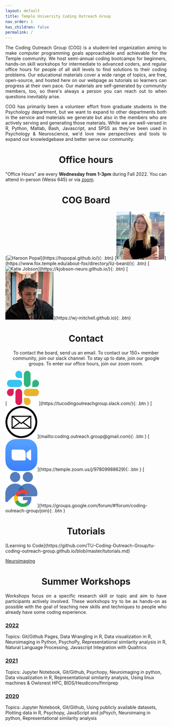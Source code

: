 ```yaml
---
layout: default
title: Temple University Coding Outreach Group
nav_order: 1
has_children: false
permalink: /
---
```

<p style="text-align: justify;">The Coding Outreach Group (COG) is a student-led organization aiming to make computer programming goals approachable and achievable for the Temple community. We host semi-annual coding bootcamps for beginners, hands-on skill workshops for intermediate to advanced coders, and regular office hours for people of all skill levels to find solutions to their coding problems. Our educational materials cover a wide range of topics, are free, open-source, and hosted here on our webpage as tutorials so learners can progress at their own pace. Our materials are self-generated by community members, too, so there's always a person you can reach out to when questions inevitably arise.</p>   
  
<p style="text-align: justify;">COG has primarily been a volunteer effort from graduate students in the Psychology department, but we want to expand to other departments both in the service and materials we generate but also in the members who are actively serving and generating those materials. While we are well-versed in R, Python, Matlab, Bash, Javascript, and SPSS as they've been used in Psychology & Neuroscience, we'd love new perspectives and tools to expand our knowledgebase and better serve our community.</p>

<h1 style="text-align: center;">Office hours</h1>
<p style="text-align: justify;">"Office Hours" are every <b>Wednesday from 1-3pm</b> during Fall 2022. You can attend in-person (Weiss 645) or via <a href="https://temple.zoom.us/j/97809988629">zoom</a>.</p>

<h1 style="text-align: center;">COG Board</h1>
[<img src="/assets/images/HaroonPopal.png" alt="Haroon Popal" width="150"/>](https://hspopal.github.io/){: .btn}
[<img src="/assets/images/LizBeard.jpg" alt="Liz Beard"  width="150"/>](https://www.fox.temple.edu/about-fox/directory/liz-beard/){: .btn}
[<img src="/assets/images/KatieJobson.jpg" alt="Katie Jobson"  width="150"/>](https://kjobson-neuro.github.io/){: .btn}
[<img src="/assets/images/BillyMitchell.jpg" alt="Billy Mitchell"  width="150"/>](https://wj-mitchell.github.io){: .btn}

<h1 style="text-align: center;">Contact</h1>
<p style="text-align: center;">To contact the board, send us an email. To contact our 150+ member community, join our slack channel. To stay up to date, join our google groups. To enter our office hours, join our zoom room.</p>
[<img src="/assets/images/slack_Color.png" alt="Join Our Slack" width="100"/>](https://tucodingoutreachgroup.slack.com/){: .btn }
[<img src="/assets/images/email_BW.png" alt="Email Us" width="100"/>](mailto:coding.outreach.group@gmail.com){: .btn }
[<img src="/assets/images/zoom_Color.png" alt="Office Hour Zoom Room" width="100"/>](https://temple.zoom.us/j/97809988629){: .btn }
[<img src="/assets/images/groups_Color.png" alt="Join Our Google Groups" width="100"/>](https://groups.google.com/forum/#!forum/coding-outreach-group/join){: .btn }

<h1 style="text-align: center;">Tutorials</h1>
[Learning to Code](https://github.com/TU-Coding-Outreach-Group/tu-coding-outreach-group.github.io/blob/master/tutorials.md)

[Neuroimaging](https://github.com/TU-Coding-Outreach-Group/Tutorials/blob/master/Neuroimaging.md)

<h1 style="text-align: center;">Summer Workshops</h1>
<p style="text-align: justify;">Workshops focus on a specific research skill or topic and aim to have participants actively involved. These workshops try to be as hands-on as possible with the goal of teaching new skills and techniques to people who already have some coding experience.</p>

### [2022](https://github.com/TU-Coding-Outreach-Group/cog_summer_workshops_2022/blob/master/README.md)
Topics: Git/Github Pages, Data Wrangling in R, Data visualization in R, Neuroimaging in Python, PsychoPy, Representational similarity analysis in R, Natural Language Processing, Javascript Integration with Qualtrics 


### [2021](https://github.com/TU-Coding-Outreach-Group/cog_summer_workshops_2021/blob/master/README.md)
Topics: Jupyter Notebook, Git/Github, Psychopy, Neuroimaging in python, Data visualization in R, Representational similarity analysis, Using linux machines & Owlsnest HPC, BIDS/Heudiconv/fmriprep


### [2020](https://github.com/TU-Coding-Outreach-Group/cog_summer_workshops_2020/blob/master/README.md)
Topics: Jupyter Notebook, Git/Github, Using publicly available datasets, Plotting data in R, Psychopy, JavaScript and jsPsych, Neuroimaing in python, Representational similarity analysis
